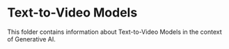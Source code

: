 # Text-to-Video Models

This folder contains information about Text-to-Video Models in the context of Generative AI.